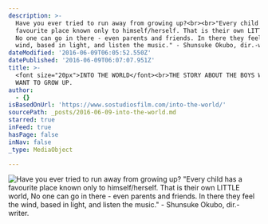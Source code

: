 ```yaml
---
description: >-
  Have you ever tried to run away from growing up?<br><br>"Every child has a
  favourite place known only to himself/herself. That is their own LITTLE world,
  No one can go in there - even parents and friends. In there they feel the
  wind, based in light, and listen the music." - Shunsuke Okubo, dir.-writer.
dateModified: '2016-06-09T06:05:52.550Z'
datePublished: '2016-06-09T06:07:07.951Z'
title: >-
  <font size="20px">INTO THE WORLD</font><br>THE STORY ABOUT THE BOYS WHO DO NOT
  WANT TO GROW UP.
author:
  - {}
isBasedOnUrl: 'https://www.sostudiosfilm.com/into-the-world/'
sourcePath: _posts/2016-06-09-into-the-world.md
starred: true
inFeed: true
hasPage: false
inNav: false
_type: MediaObject

---
```

![Have you ever tried to run away from growing up?<br><br>"Every child has a favourite place known only to himself/herself. That is their own LITTLE world, No one can go in there - even parents and friends. In there they feel the wind, based in light, and listen the music." - Shunsuke Okubo, dir.-writer.](https://the-grid-user-content.s3-us-west-2.amazonaws.com/59dc6193-8781-4996-ba28-147b0ad620d1.jpg)